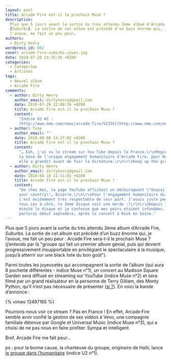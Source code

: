 ```yaml
---
layout: post
title: Arcade Fire est-il le prochain Muse ?
description:
  Plus que 5 jours avant la sortie du très attendu 3ème album d'Arcade Fire,
  {Suburbs}. La sortie de cet album est précédé d'un buzz énorme qui, je
  l'avoue, me fait un peu peur…
authors:
  - Dirty Henry
wordpress_id: 662
cover: arcade-fire-suburbs-cover.jpg
date: 2010-07-28 13:35:26 +0200
categories:
  - Catégories
  - Artistes
tags:
  - Nouvel album
  - Arcade Fire
comments:
  - author: Dirty Henry
    author_email: dirtyhenry@gmail.com
    date: 2010-07-29 12:00:36 +0200
    title: Arcade Fire est-il le prochain Muse ?
    content:
      "Indice U2 #2 :
      [http://www.nme.com/news/arcade-fire/52255](http://www.nme.com/news/arcade-fire/52255)"
  - author: Tune
    author_email: ""
    date: 2010-08-08 14:37:02 +0200
    title: Arcade Fire est-il le prochain Muse ?
    content:
      "… Euh, j'ai vu le stream sur You Tube depuis la France.\r\nRegine est à
      la base de l'unique engagement humanitaire d'Arcade Fire, pour Haiti, où
      elle a grandit avant de fuir la dictature.\r\n\r\nKeep up the great work."
  - author: Dirty Henry
    author_email: dirtyhenry@gmail.com
    date: 2010-08-10 11:11:01 +0200
    title: Arcade Fire est-il le prochain Muse ?
    content:
      "De chez moi, la page YouTube affichait un décourageant \"Unavailable in
      your country\"… Bizarre.\r\n\r\nPour l'engagement humanitaire du groupe,
      c'est évidemment très respectable de leur part. J'avais juste peur qu'avec
      tous ces à-côté, le 3ème disque soit une merde :)\r\n\r\nDepuis j'ai
      écouté le disque et je confesse que mes peurs étaient infondées. J'en
      parlerai début septembre, après le concert à Rock en Seine."
---
```


Plus que 5 jours avant la sortie du très attendu 3ème album d’Arcade Fire,
_Suburbs_. La sortie de cet album est précédé d’un buzz énorme qui, je l’avoue,
me fait un peu peur : Arcade Fire sera-t-il le prochain Muse ? (j’entends par là
"groupe qui fait un premier album génial, puis qui devient progressivement
insupportable en privilégiant le spectaculaire à la musique, jusqu’à atterrir
sur une black liste du bon goût").

Parmi toutes les joyeusetés qui accompagnent la sortie de l’album (qui aura 8
pochette différentes - indice Muse n°1), un concert au Madison Square Garden
sera diffusé en streaming sur YouTube (indice Muse n°2) et sera filmé par un
grand réalisateur en la personne de Terry Gilliam, des Monty Python, qu’il n’est
pas nécessaire de présenter ([si ?][1]). En voici la bande d’annonce :

{% vimeo 13497165 %}

Pourrons-nous voir ce stream ? Pas en France ! En effet, Arcade Fire semble
avoir confié la gestion de ses vidéos à Vevo, une compagnie familiale détenue
par Google et Universal Music (indice Muse n°3), qui a choisi de ne pas nous en
faire profiter. Sympa et intelligent.

Bref, Arcade Fire me fait peur…

ps : pour la bonne cause, la chanteuse du groupe, originaire de Haïti, lance
[le groupe dans l’humanitaire](http://www.arcadefire.com/haiti/) (indice U2
n°1).

[1]:
  https://www.themoviedb.org/person/280-terry-gilliam
  "Terry Gilliam sur TMDb"
